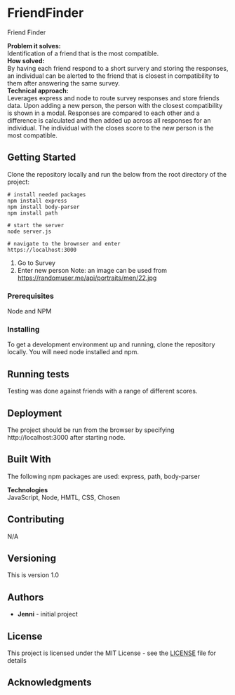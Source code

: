 # FriendFinder
Friend Finder

**Problem it solves:** \
Identification of a friend that is the most compatible.\
**How solved:** \
By having each friend respond to a short survery and storing the responses, an individual can be alerted to the friend that is closest in compatibility to them after answering the same survey.\
**Technical approach:** \
Leverages express and node to route survey responses and store friends data.  Upon adding a new person, the person with the closest compatibility is shown in a modal.  Responses are compared to each other and a difference is calculated and then added up across all responses for an individual.  The individual with the closes score to the new person is the most compatible.

## Getting Started

Clone the repository locally and run the below from the root directory of the project:

```
# install needed packages
npm install express
npm install body-parser
npm install path 

# start the server
node server.js

# navigate to the brownser and enter
https://localhost:3000
```

1. Go to Survey
2. Enter new person
Note: an image can be used from https://randomuser.me/api/portraits/men/22.jpg

### Prerequisites

Node and NPM

### Installing

To get a development environment up and running, clone the repository locally.  You will need node installed and npm.    

## Running tests

Testing was done against friends with a range of different scores.

## Deployment

The project should be run from the browser by specifying http://localhost:3000 after starting node.

## Built With

The following npm packages are used: express, path, body-parser

**Technologies**\
JavaScript, Node, HMTL, CSS, Chosen

## Contributing

N/A

## Versioning

This is version 1.0

## Authors

* **Jenni** - initial project

## License

This project is licensed under the MIT License - see the [LICENSE](LICENSE) file for details

## Acknowledgments


